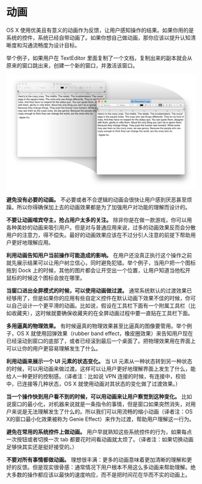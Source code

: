 # 动画

OS X 使用优美且有意义的动画作为反馈，让用户感知操作的结果。如果你用的是系统的控件，系统已经自带动画了。如果你想自己做动画，那你应该以提升认知清晰度和沟通流畅度为设计目标。

举个例子，如果用户在 TextEditor 里面复制了一个文档，复制出来的副本就会从原来的窗口跳出来，创建一个新的窗口，并激活该窗口。

![image](images/OSX_HIG_001_028.png)

**避免没有必要的动画。** 不必要或者不合逻辑的动画会很快让用户感到厌恶甚至烦躁。所以你得确保加上去的动画效果都是为了加强用户对功能的理解而设计的。

**不要让动画喧宾夺主，抢占用户太多的关注。** 除非你是在做一款游戏，你可以用各种美妙的动画来吸引用户。但是对与普通应用来说，过多的动画效果反而会分散用户的注意力，得不偿失。最好的动画效果应该在不过分引人注意的前提下帮助用户更好地理解应用。

**利用动画告知用户当前操作可能造成的影响。** 在用户还没真正执行这个操作之前就先展示结果可以让用户树立信心，同时避免犯错。举个例子，当用户把一个图标拖到 Dock 上的时候，其他的图片都会让开空出一个位置，让用户知道当他松开鼠标的时候这个图标会放在哪里。

**当窗口进出全屏模式的时候，可以使用动画做过渡。** 通常系统默认的过渡效果已经够用了，但是如果你的应用有些自定义控件在默认动画下效果不佳的时候，你可以自己设计一个更平滑的动画。比如说，假设在工具栏下面有一个附属工具栏（比如收藏夹），这时候就要确保收藏夹的在全屏动画过程中要一直贴在工具栏下面。

**多用逼真的物理效果。** 有时候逼真的物理效果甚至比逼真的图像要管用。举个例子，OS X 就使用回弹效果（rubber band effect，橡皮圈效果）来告知用户现在已经滚动到窗口的底部了，或者已经滚到最后一个桌面了。把物理效果用在界面上可以让你的用户更容易理解发生了什么。

**利用动画来展示一个 UI 元素的状态变化。** 当 UI 元素从一种状态转到另一种状态的时候，可以用动画来做过渡。这样可以让用户更好地理解界面上发生了什么，能给人一种更好的控制感。（译者注：比如说 VPN 连接的时候，有连接中，校验中，已连接等几种状态，OS X 就使用动画对其状态的变化做了过渡效果。）

**当一个操作快到用户看不到的时候，可以用动画来让用户察觉到这种变化。** 比如说窗口的最小化，对机器来说就是一条指令的事情，但是窗口如果突然消失，对用户来说是无法理解发生了什么的。所以我们可以用流畅的缩小动画（译者注：OS X的窗口最小化效果被称为 Genie Effect）来作为过渡，帮助用户理解这一行为。 

**避免在常用的系统控件上做动画。** 用户早就熟知这些系统控件的行为，如果每点一次按钮或者切换一次 tab 都要花时间看动画就太烦了。（译者注：如果切换动画足够快其实还是挺好接受的。）

**不要对所有事情都做动画。** 理想很丰满：更多的动画意味着更加清晰的理解和更好的反馈。但是现实很骨感：通常情况下用户根本不用这么多动画来帮助理解。绝大多数的操作都应该以最快的速度响应，而不是把时间花在华而不实的动画上。